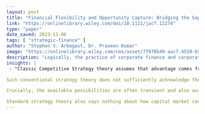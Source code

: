 ```yaml
---
layout: post
title: "Financial Flexibility and Opportunity Capture: Bridging the Gap Between Finance and Strategy"
link: "https://onlinelibrary.wiley.com/doi/10.1111/jacf.12274"
type: "paper"
date_saved: 2023-11-06
tags: [ "strategic-finance" ]
author: "Stephen V. Arbogast, Dr. Praveen Kumar"
image: "https://onlinelibrary.wiley.com/cms/asset/7f870b49-aac7-4559-b529-09c7ff4dc633/jacf.2018.30.issue-1.cover.jpg?trick=1699302183129"
description: "Logically, the practice of corporate finance and corporate strategy should be closely coordinated, but in reality there remains a massive gap between the two. This can lead strategically oriented fir..."
insights: |
 - "Classic Competitive Strategy theory assumes that advantage comes from operational superiority—that is, practices, processes, technologies and positioning that result in lower unit costs and/or superior product qualities. Attractive investment opportunities arise from these operating advantages. Cost or product quality advantages are the means to achieve competitive advantage. That implies, though, that the strategic horizon around such prescription is open ended; the opportunities are generic

Such conventional strategy theory does not sufficiently acknowledge the constraints impacting opportunity capture. In reality, firms’ business opportunities and associated growth are typically restricted to a relatively small set of possibilities. Some are controlled already by competitors and others by players that cannot be easily influenced (such as foreign governments).

Crucially, the available possibilities are often transient and also available to competitors. In these situations, operating factors may be far from decisive. Controlling parties, such as governments, are often more concerned with financing issues, capital project execution, and government revenue. Superior financing capacity then becomes an advantage in convincing controlling parties to award opportunities.

Standard strategy theory also says nothing about how capital market conditions change the strategic landscape. Implicitly, strategy theory adopts the ‘self-financing’ assumption of financial theory and ignores how superior financial flexibility allows some competitors to seize the best available prospects while others are immobilized."
---
```


